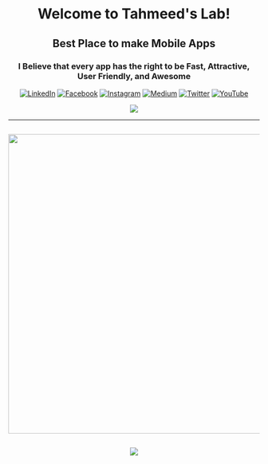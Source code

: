 <div align="center">

# Welcome to Tahmeed's Lab!
## Best Place to make Mobile Apps
### I Believe that every app has the right to be Fast, Attractive, User Friendly, and Awesome
 
 
[![LinkedIn](https://img.shields.io/badge/LinkedIn-%230077B5.svg?logo=linkedin&logoColor=white)](https://linkedin.com/in/TheTahmeed) 
[![Facebook](https://img.shields.io/badge/Facebook-%231877F2.svg?logo=Facebook&logoColor=white)](https://facebook.com/TheTahmeed) 
[![Instagram](https://img.shields.io/badge/Instagram-%23E4405F.svg?logo=Instagram&logoColor=white)](https://instagram.com/TheTahmeed) 
[![Medium](https://img.shields.io/badge/Medium-12100E?logo=medium&logoColor=white)](https://medium.com/@thetahmeed) 
[![Twitter](https://img.shields.io/badge/Twitter-%231DA1F2.svg?logo=Twitter&logoColor=white)](https://twitter.com/TheTahmeed) 
[![YouTube](https://img.shields.io/badge/YouTube-%23FF0000.svg?logo=YouTube&logoColor=white)](https://youtube.com/c/TheTahmeed)


 ![](https://img.shields.io/static/v1?label=Profile+views&message=1,700,547,406+😏&color=blue)

<hr/>

<a href="https://blogger.googleusercontent.com/img/b/R29vZ2xl/AVvXsEjLmT18XX40l9PgyAlAPsTMxcy98rePfpU7gbmKUmjXOxhmSq0SgdmzXf9JoW6IdyheQlhH6OWIsT3mVGOGMc6qeK_mVqJa9rHPdv12pa0odxUPEaJ2B-vKfMlrIn7ggKpXgAVj2l_DWsQccuAeaMeRgyPdLftNhPrQC1YXW0q1sacU94v9l4dEGReiRbdT/s900/GitHub%20Poster%20%282%29.gif" style="display: block; padding: 1em 0; text-align: center; "><img alt="" border="0" width="600" data-original-height="300" data-original-width="900" src="https://blogger.googleusercontent.com/img/b/R29vZ2xl/AVvXsEjLmT18XX40l9PgyAlAPsTMxcy98rePfpU7gbmKUmjXOxhmSq0SgdmzXf9JoW6IdyheQlhH6OWIsT3mVGOGMc6qeK_mVqJa9rHPdv12pa0odxUPEaJ2B-vKfMlrIn7ggKpXgAVj2l_DWsQccuAeaMeRgyPdLftNhPrQC1YXW0q1sacU94v9l4dEGReiRbdT/s600/GitHub%20Poster%20%282%29.gif"/></a>

</hr>

<!--![](https://github-readme-stats.vercel.app/api?username=TheTahmeed&theme=dark&hide_border=false&include_all_commits=false&count_private=true)-->
![](https://github-readme-streak-stats.herokuapp.com/?user=TheTahmeed&theme=dark&hide_border=false)<br/>
<!--![](https://github-readme-stats.vercel.app/api/top-langs/?username=TheTahmeed&theme=dark&hide_border=false&include_all_commits=false&count_private=true&layout=compact)-->



<!--
[![](https://visitcount.itsvg.in/api?id=TheTahmeed&icon=5&color=1)](https://visitcount.itsvg.in)

  [![BuyMeACoffee](https://img.shields.io/badge/Buy%20Me%20a%20Coffee-ffdd00?style=for-the-badge&logo=buy-me-a-coffee&logoColor=black)](https://buymeacoffee.com/tahmeed) 
-->



</div>
